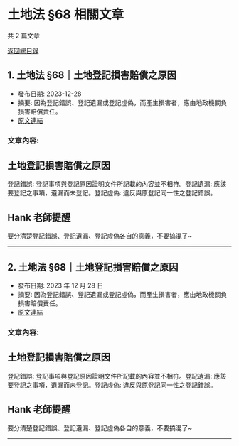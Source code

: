 # 土地法 §68 相關文章

共 2 篇文章

[返回總目錄](00_總目錄.md)

## 1. 土地法 §68｜土地登記損害賠償之原因

- 發布日期: 2023-12-28
- 摘要: 因為登記錯誤、登記遺漏或登記虛偽，而產生損害者，應由地政機關負損害賠償責任。
- [原文連結](https://www.jasper-realestate.com/%e5%9c%9f%e5%9c%b0%e6%b3%95-68%e5%9c%9f%e5%9c%b0_%e7%99%bb%e8%a8%98_%e6%90%8d%e5%ae%b3%e8%b3%a0%e5%84%9f%e4%b9%8b%e5%8e%9f%e5%9b%a0/)

### 文章內容:

## 土地登記損害賠償之原因

登記錯誤: 登記事項與登記原因證明文件所記載的內容並不相符。登記遺漏: 應該要登記之事項，遺漏而未登記。登記虛偽: 違反與原登記同一性之登記錯誤。

## Hank 老師提醒

要分清楚登記錯誤、登記遺漏、登記虛偽各自的意義，不要搞混了~

---

## 2. 土地法 §68｜土地登記損害賠償之原因

- 發布日期: 2023 年 12 月 28 日
- 摘要: 因為登記錯誤、登記遺漏或登記虛偽，而產生損害者，應由地政機關負損害賠償責任。
- [原文連結](https://www.jasper-realestate.com/%e5%9c%9f%e5%9c%b0%e6%b3%95-68%e5%9c%9f%e5%9c%b0_%e7%99%bb%e8%a8%98_%e6%90%8d%e5%ae%b3%e8%b3%a0%e5%84%9f%e4%b9%8b%e5%8e%9f%e5%9b%a0/)

### 文章內容:

## 土地登記損害賠償之原因

登記錯誤: 登記事項與登記原因證明文件所記載的內容並不相符。登記遺漏: 應該要登記之事項，遺漏而未登記。登記虛偽: 違反與原登記同一性之登記錯誤。

## Hank 老師提醒

要分清楚登記錯誤、登記遺漏、登記虛偽各自的意義，不要搞混了~

---

